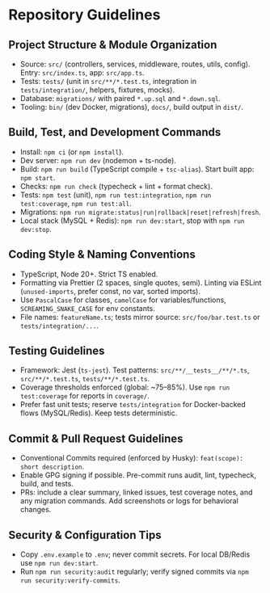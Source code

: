 # Repository Guidelines

## Project Structure & Module Organization

- Source: `src/` (controllers, services, middleware, routes, utils, config). Entry: `src/index.ts`, app: `src/app.ts`.
- Tests: `tests/` (unit in `src/**/*.test.ts`, integration in `tests/integration/`, helpers, fixtures, mocks).
- Database: `migrations/` with paired `*.up.sql` and `*.down.sql`.
- Tooling: `bin/` (dev Docker, migrations), `docs/`, build output in `dist/`.

## Build, Test, and Development Commands

- Install: `npm ci` (or `npm install`).
- Dev server: `npm run dev` (nodemon + ts-node).
- Build: `npm run build` (TypeScript compile + `tsc-alias`). Start built app: `npm start`.
- Checks: `npm run check` (typecheck + lint + format check).
- Tests: `npm test` (unit), `npm run test:integration`, `npm run test:coverage`, `npm run test:all`.
- Migrations: `npm run migrate:status|run|rollback|reset|refresh|fresh`.
- Local stack (MySQL + Redis): `npm run dev:start`, stop with `npm run dev:stop`.

## Coding Style & Naming Conventions

- TypeScript, Node 20+. Strict TS enabled.
- Formatting via Prettier (2 spaces, single quotes, semi). Linting via ESLint (`unused-imports`, prefer const, no var, sorted imports).
- Use `PascalCase` for classes, `camelCase` for variables/functions, `SCREAMING_SNAKE_CASE` for env constants.
- File names: `featureName.ts`; tests mirror source: `src/foo/bar.test.ts` or `tests/integration/...`.

## Testing Guidelines

- Framework: Jest (`ts-jest`). Test patterns: `src/**/__tests__/**/*.ts`, `src/**/*.test.ts`, `tests/**/*.test.ts`.
- Coverage thresholds enforced (global: ~75–85%). Use `npm run test:coverage` for reports in `coverage/`.
- Prefer fast unit tests; reserve `tests/integration` for Docker-backed flows (MySQL/Redis). Keep tests deterministic.

## Commit & Pull Request Guidelines

- Conventional Commits required (enforced by Husky): `feat(scope): short description`.
- Enable GPG signing if possible. Pre-commit runs audit, lint, typecheck, build, and tests.
- PRs: include a clear summary, linked issues, test coverage notes, and any migration commands. Add screenshots or logs for behavioral changes.

## Security & Configuration Tips

- Copy `.env.example` to `.env`; never commit secrets. For local DB/Redis use `npm run dev:start`.
- Run `npm run security:audit` regularly; verify signed commits via `npm run security:verify-commits`.

